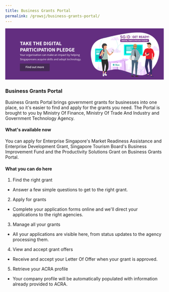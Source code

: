 ```yaml
---
title: Business Grants Portal
permalink: /growsj/business-grants-portal/
---
```

[![BGP](/images/programmes/products-and-services/bgp.png)](https://www.mci.gov.sg/digitalparticipationpledge)

### Business Grants Portal

Business Grants Portal brings government grants for businesses into one place, so it's easier to find and apply for the grants you need. The Portal is brought to you by Ministry Of Finance, Ministry Of Trade And Industry and Government Technology Agency.

#### What's available now

You can apply for Enterprise Singapore's Market Readiness Assistance and Enterprise Development Grant, Singapore Tourism Board's Business Improvement Fund and the Productivity Solutions Grant on Business Grants Portal.

#### What you can do here

1. Find the right grant
- Answer a few simple questions to get to the right grant.

2. Apply for grants
- Complete your application forms online and we'll direct your applications to the right agencies.

3. Manage all your grants
- All your applications are visible here, from status updates to the agency processing them.

4. View and accept grant offers
- Receive and accept your Letter Of Offer when your grant is approved.

5. Retrieve your ACRA profile
- Your company profile will be automatically populated with information already provided to ACRA.